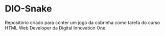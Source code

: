 # DIO-Snake

Repositório criado para conter um jogo da cobrinha como tarefa do curso HTML Web Developer da Digital Innovation One.